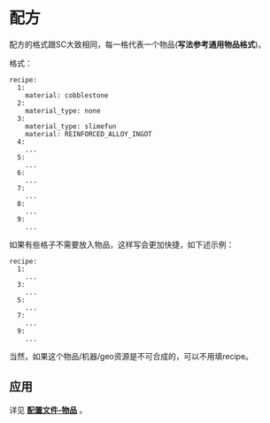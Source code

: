 # 配方

配方的格式跟SC大致相同，每一格代表一个物品(**写法参考通用物品格式**)。

格式：

```
recipe:
  1: 
    material: cobblestone
  2:
    material_type: none
  3:
    material_type: slimefun
    material: REINFORCED_ALLOY_INGOT
  4:
    ...
  5:
    ...
  6:
    ...
  7:
    ...
  8:
    ...
  9:
    ...
```

如果有些格子不需要放入物品，这样写会更加快捷，如下述示例：

```
recipe:
  1:
    ...
  3:
    ...
  5:
    ...
  7:
    ...
  9:
    ...
```

当然，如果这个物品/机器/geo资源是不可合成的，可以不用填recipe。

## 应用

详见 [**配置文件-物品**](../file/items.md) 。
